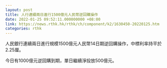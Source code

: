 ```yaml
---
layout: post
title: 人行連續兩日進行1500億元人民幣逆回購操作
date: 2022-01-25 09:52:11.000000000 +08:00
link: https://news.rthk.hk/rthk/ch/component/k2/1630450-20220125.htm
categories: rthk
---
```


人民銀行連續兩日進行規模1500億元人民幣14日期逆回購操作，中標利率持平於2.25厘。

今日有1000億元逆回購到期，單日繼續淨投放500億元。
